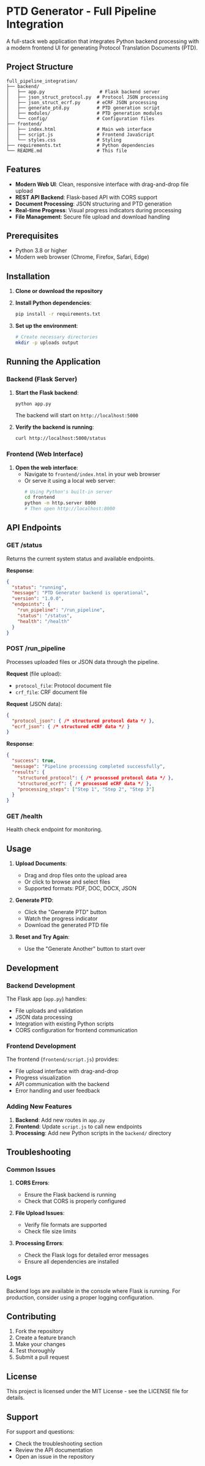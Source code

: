 # PTD Generator - Full Pipeline Integration

A full-stack web application that integrates Python backend processing with a modern frontend UI for generating Protocol Translation Documents (PTD).

## Project Structure

```
full_pipeline_integration/
├── backend/
│   ├── app.py                    # Flask backend server
│   ├── json_struct_protocol.py  # Protocol JSON processing
│   ├── json_struct_ecrf.py      # eCRF JSON processing
│   ├── generate_ptd.py          # PTD generation script
│   ├── modules/                 # PTD generation modules
│   └── config/                  # Configuration files
├── frontend/
│   ├── index.html               # Main web interface
│   ├── script.js                # Frontend JavaScript
│   └── styles.css               # Styling
├── requirements.txt             # Python dependencies
└── README.md                    # This file
```

## Features

- **Modern Web UI**: Clean, responsive interface with drag-and-drop file upload
- **REST API Backend**: Flask-based API with CORS support
- **Document Processing**: JSON structuring and PTD generation
- **Real-time Progress**: Visual progress indicators during processing
- **File Management**: Secure file upload and download handling

## Prerequisites

- Python 3.8 or higher
- Modern web browser (Chrome, Firefox, Safari, Edge)

## Installation

1. **Clone or download the repository**

2. **Install Python dependencies**:
   ```bash
   pip install -r requirements.txt
   ```

3. **Set up the environment**:
   ```bash
   # Create necessary directories
   mkdir -p uploads output
   ```

## Running the Application

### Backend (Flask Server)

1. **Start the Flask backend**:
   ```bash
   python app.py
   ```
   
   The backend will start on `http://localhost:5000`

2. **Verify the backend is running**:
   ```bash
   curl http://localhost:5000/status
   ```

### Frontend (Web Interface)

1. **Open the web interface**:
   - Navigate to `frontend/index.html` in your web browser
   - Or serve it using a local web server:
     ```bash
     # Using Python's built-in server
     cd frontend
     python -m http.server 8000
     # Then open http://localhost:8000
     ```

## API Endpoints

### GET /status
Returns the current system status and available endpoints.

**Response**:
```json
{
  "status": "running",
  "message": "PTD Generator backend is operational",
  "version": "1.0.0",
  "endpoints": {
    "run_pipeline": "/run_pipeline",
    "status": "/status",
    "health": "/health"
  }
}
```

### POST /run_pipeline
Processes uploaded files or JSON data through the pipeline.

**Request** (file upload):
- `protocol_file`: Protocol document file
- `crf_file`: CRF document file

**Request** (JSON data):
```json
{
  "protocol_json": { /* structured protocol data */ },
  "ecrf_json": { /* structured eCRF data */ }
}
```

**Response**:
```json
{
  "success": true,
  "message": "Pipeline processing completed successfully",
  "results": {
    "structured_protocol": { /* processed protocol data */ },
    "structured_ecrf": { /* processed eCRF data */ },
    "processing_steps": ["Step 1", "Step 2", "Step 3"]
  }
}
```

### GET /health
Health check endpoint for monitoring.

## Usage

1. **Upload Documents**:
   - Drag and drop files onto the upload area
   - Or click to browse and select files
   - Supported formats: PDF, DOC, DOCX, JSON

2. **Generate PTD**:
   - Click the "Generate PTD" button
   - Watch the progress indicator
   - Download the generated PTD file

3. **Reset and Try Again**:
   - Use the "Generate Another" button to start over

## Development

### Backend Development

The Flask app (`app.py`) handles:
- File uploads and validation
- JSON data processing
- Integration with existing Python scripts
- CORS configuration for frontend communication

### Frontend Development

The frontend (`frontend/script.js`) provides:
- File upload interface with drag-and-drop
- Progress visualization
- API communication with the backend
- Error handling and user feedback

### Adding New Features

1. **Backend**: Add new routes in `app.py`
2. **Frontend**: Update `script.js` to call new endpoints
3. **Processing**: Add new Python scripts in the `backend/` directory

## Troubleshooting

### Common Issues

1. **CORS Errors**:
   - Ensure the Flask backend is running
   - Check that CORS is properly configured

2. **File Upload Issues**:
   - Verify file formats are supported
   - Check file size limits

3. **Processing Errors**:
   - Check the Flask logs for detailed error messages
   - Ensure all dependencies are installed

### Logs

Backend logs are available in the console where Flask is running. For production, consider using a proper logging configuration.

## Contributing

1. Fork the repository
2. Create a feature branch
3. Make your changes
4. Test thoroughly
5. Submit a pull request

## License

This project is licensed under the MIT License - see the LICENSE file for details.

## Support

For support and questions:
- Check the troubleshooting section
- Review the API documentation
- Open an issue in the repository